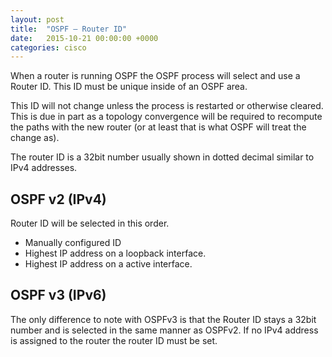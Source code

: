 ```yaml
---
layout: post
title:  "OSPF – Router ID"
date:   2015-10-21 00:00:00 +0000
categories: cisco
---
```

When a router is running OSPF the OSPF process will select and use a Router ID. This ID must be unique inside of an OSPF area.

This ID will not change unless the process is restarted or otherwise cleared. This is due in part as a topology convergence will be required to recompute the paths with the new router (or at least that is what OSPF will treat the change as).

The router ID is a 32bit number usually shown in dotted decimal similar to IPv4 addresses.

## OSPF v2 (IPv4)
Router ID will be selected in this order.

- Manually configured ID
- Highest IP address on a loopback interface.
- Highest IP address on a active interface.

## OSPF v3 (IPv6)
The only difference to note with OSPFv3 is that the Router ID stays a 32bit number and is selected in the same manner as OSPFv2. If no IPv4 address is assigned to the router the router ID must be set.
